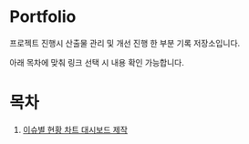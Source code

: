 # Portfolio
프로젝트 진행시 산출물 관리 및 개선 진행 한 부분 기록 저장소입니다.

아래 목차에 맞춰 링크 선택 시 내용 확인 가능합니다.

# 목차

1. [이슈별 현황 차트 대시보드 제작](https://github.com/heeye-log/portfolio/blob/main/%ED%8F%AC%ED%8A%B8%ED%8F%B4%EB%A6%AC%EC%98%A4/Issue_Dashboard.md)

